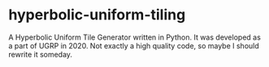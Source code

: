 # hyperbolic-uniform-tiling
A Hyperbolic Uniform Tile Generator written in Python. It was developed as a part of UGRP in 2020. Not exactly a high quality code, so maybe I should rewrite it someday.
